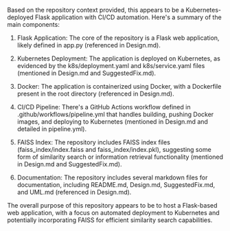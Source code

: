 Based on the repository context provided, this appears to be a Kubernetes-deployed Flask application with CI/CD automation. Here's a summary of the main components:

1. Flask Application: The core of the repository is a Flask web application, likely defined in app.py (referenced in Design.md).

2. Kubernetes Deployment: The application is deployed on Kubernetes, as evidenced by the k8s/deployment.yaml and k8s/service.yaml files (mentioned in Design.md and SuggestedFix.md).

3. Docker: The application is containerized using Docker, with a Dockerfile present in the root directory (referenced in Design.md).

4. CI/CD Pipeline: There's a GitHub Actions workflow defined in .github/workflows/pipeline.yml that handles building, pushing Docker images, and deploying to Kubernetes (mentioned in Design.md and detailed in pipeline.yml).

5. FAISS Index: The repository includes FAISS index files (faiss_index/index.faiss and faiss_index/index.pkl), suggesting some form of similarity search or information retrieval functionality (mentioned in Design.md and SuggestedFix.md).

6. Documentation: The repository includes several markdown files for documentation, including README.md, Design.md, SuggestedFix.md, and UML.md (referenced in Design.md).

The overall purpose of this repository appears to be to host a Flask-based web application, with a focus on automated deployment to Kubernetes and potentially incorporating FAISS for efficient similarity search capabilities.
